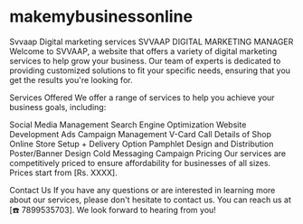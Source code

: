 # makemybusinessonline
Svvaap Digital marketing services 
SVVAAP DIGITAL MARKETING MANAGER 
Welcome to SVVAAP, a website that offers a variety of digital marketing services to help grow your business. Our team of experts is dedicated to providing customized solutions to fit your specific needs, ensuring that you get the results you're looking for.

Services Offered
We offer a range of services to help you achieve your business goals, including:

Social Media Management
Search Engine Optimization
Website Development
Ads Campaign Management
V-Card Call Details of Shop
Online Store Setup + Delivery Option
Pamphlet Design and Distribution
Poster/Banner Design
Cold Messaging Campaign
Pricing
Our services are competitively priced to ensure affordability for businesses of all sizes. Prices start from [Rs. XXXX].

Contact Us
If you have any questions or are interested in learning more about our services, please don't hesitate to contact us. You can reach us at [☎️ 7899535703]. We look forward to hearing from you!
